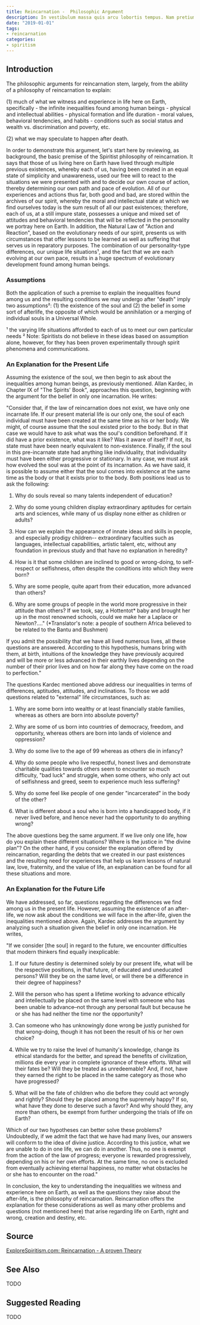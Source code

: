 ```yaml
---
title: Reincarnation -  Philosophic Argument
description: In vestibulum massa quis arcu lobortis tempus. Nam pretium arcu in odio vulputate luctus.
date: "2019-01-01"
tags:
- reincarnation
categories:
- spiritism
---
```


## Introduction
The philosophic arguments for reincarnation stem, largely, from the ability of a philosophy of reincarnation to explain:
 
(1) much of what we witness and experience in life here on Earth, specifically
      - the infinite inequalities found among human beings
     -  physical and intellectual abilities
     - physical formation and life duration
     - moral values, behavioral tendencies, and habits
     - conditions such as social status and wealth vs. discrimination and poverty, etc. 

(2) what we may speculate to happen after death.

In order to demonstrate this argument, let's start here by reviewing, as background, the basic premise of the Spiritist philosophy of reincarnation.  It says that those of us living here on Earth have lived through multiple previous existences, whereby each of us, having been created in an equal state of simplicity and unawareness, used our free will to react to the situations we were presented with and to decide our own course of action, thereby determining our own path and pace of evolution.  All of our experiences and actions thus far, both good and bad, are stored within the archives of our spirit, whereby the moral and intellectual state at which we find ourselves today is the sum result of all our past existences; therefore, each of us, at a still impure state, possesses a unique and mixed set of attitudes and behavioral tendencies that will be reflected in the personality we portray here on Earth.  In addition, the Natural Law of "Action and Reaction", based on the evolutionary needs of our spirit, presents us with circumstances that offer lessons to be learned as well as suffering that serves us in  reparatory purposes.  The combination of our personality-type differences, our unique life situations¹, and the fact that we are each evolving at our own pace, results in a huge spectrum of evolutionary development found among human beings.

### Assumptions
Both the application of such a premise to explain the inequalities found among us and the resulting conditions we may undergo after "death" imply two assumptions²:
(1) the existence of the soul and
(2) the belief in some sort of afterlife, the opposite of which would be annihilation or a merging of individual souls in a Universal Whole. 

¹ the varying life situations afforded to each of us to meet our own particular needs
² Note: Spiritists do not believe in these ideas based on assumption alone, however, for they has been proven experimentally through spirit phenomena and communications.


### An Explanation for the Present Life

Assuming the existence of the soul, we then begin to ask about the inequalities among human beings, as previously mentioned.  Allan Kardec, in Chapter IX of "The Spirits' Book", approaches this question, beginning with the argument for the belief in only one incarnation.  He writes:

"Consider that, if the law of reincarnation does not exist, we have only one incarnate life.  If our present material life is our only one, the soul of each individual must have been created at the same time as his or her body.  We might, of course assume that the soul existed prior to the body. But in that case we would have to ask what was the soul's condition beforehand.  If it did have a prior existence, what was it like?  Was it aware of itself?  If not, its state must have been nearly equivalent to non-existence.  Finally, if the soul in this pre-incarnate state had anything like individuality, that individuality must have been either progressive or stationary.  In any case, we must ask how evolved the soul was at the point of its incarnation.
As we have said, it is possible to assume either that the soul comes into existence at the same time as the body or that it exists prior to the body.  Both positions lead us to ask the following:

1. Why do souls reveal so many talents independent of education?

2. Why do some young children display extraordinary aptitudes for certain arts and sciences, while many of us display none either as children or adults?

3. How can we explain the appearance of innate ideas and skills in people, and especially prodigy children-- extraordinary faculties such as languages, intellectual capabilities, artistic talent, etc, without any foundation in previous study and that have no explanation in heredity?

4.  How is it that some children are inclined to good or wrong-doing, to self-respect or selfishness, often despite the conditions into which they were born?

5. Why are some people, quite apart from their education, more advanced than others?

6. Why are some groups of people in the world more progressive in their attitude than others? If we took, say, a Hottentot* baby and brought her up in the most renowned schools, could we make her a Laplace or Newton?...."    (*Translator's note: a people of southern Africa believed to be related to the Bantu and Bushmen)

If you admit the possibility that we have all lived numerous lives, all these questions are answered.  According to this hypothesis, humans bring with them, at birth, intuitions of the knowledge they have previously acquired and will be more or less advanced in their earthly lives depending on the number of their prior lives and on how far along they have come on the road to perfection."


The questions Kardec mentioned above address our inequalities in terms of differences, aptitudes, attitudes, and inclinations.  To those we add questions related to "external" life circumstances, such as:

1. Why are some born into wealthy or at least financially stable families, whereas as others are born into absolute poverty?

2. Why are some of us born into countries of democracy, freedom, and opportunity, whereas others are born into lands of violence and oppression?

3.  Why do some live to the age of 99 whereas as others die in infancy?

4.  Why do some people who live respectful, honest lives and demonstrate charitable qualities towards others seem to encounter so much difficulty, "bad luck" and struggle, when some others, who only act out of selfishness and greed, seem to experience much less suffering?

5. Why do some feel like people of one gender "incarcerated" in the body of the other?

6. What is different about a soul who is born into a handicapped body, if it never lived before, and hence never had the opportunity to do anything wrong?

The above questions beg the same argument.  If we live only one life, how do you explain these different situations?  Where is the justice in "the divine plan"?   On the other hand, if you consider the explanation offered by reincarnation, regarding the debts that we created in our past existences and the resulting need for experiences that help us learn lessons of natural law, love, fraternity, and the value of life, an  explanation can be found for all these situations and more.  


### An Explanation for the Future Life

We have addressed, so far, questions regarding the differences we find among us in the present life.  However, assuming the existence of an after-life, we now ask about the conditions we will face in the after-life, given the inequalities mentioned above.  Again, Kardec addresses the argument by analyzing such a situation given the belief in only one incarnation.  He writes,

"If we consider [the soul] in regard to the future, we encounter difficulties that modern thinkers find equally inexplicable:

1. If our future destiny is determined solely by our present life, what will be the respective positions, in that future, of educated and uneducated persons?  Will they be on the same level, or will there be a difference in their degree of happiness?

2. Will the person who has spent a lifetime working to advance ethically and intellectually be placed on the same level with someone who has been unable to advance  ̶  not through any personal fault but because he or she has had neither the time nor the opportunity?

3. Can someone who has unknowingly done wrong be justly punished for that wrong-doing, though it has not been the result of his or her own choice?

3. While we try to raise the level of humanity's knowledge, change its ethical standards for the better, and spread the benefits of civilization, millions die every year in complete ignorance of these efforts.  What will their fates be?  Will they be treated as unredeemable?  And, if not, have they earned the right to be placed in the same category as those who have progressed?

4. What will be the fate of children who die before they could act wrongly and rightly?  Should they be placed among the supremely happy?  If so, what have they done to deserve such a favor?  And why should they, any more than others, be exempt from further undergoing the trials of life on Earth?

Which of our two hypotheses can better solve these problems?  Undoubtedly, if we admit the fact that we have had many lives, our answers will conform to the idea of divine justice.  According to this justice, what we are unable to do in one life, we can do in another.  Thus, no one is exempt from the action of the law of progress; everyone is rewarded progressively, depending on his or her own efforts.  At the same time, no one is excluded from eventually achieving eternal happiness, no matter what obstacles he or she has to encounter on the road."

In conclusion, the key to understanding the inequalities we witness and experience here on Earth, as well as the questions they raise about the after-life, is the philosophy of reincarnation.  Reincarnation offers the explanation for these considerations as well as many other problems and questions (not mentioned here) that arise regarding life on Earth, right and wrong, creation and destiny, etc. 


## Source
[ExploreSpiritism.com: Reincarnation - A proven Theory](http://file://www.explorespiritism.com/Philosophy_Reincarnation_Proven%20Theory_Intro.htm)


## See Also
TODO


## Suggested Reading
TODO

